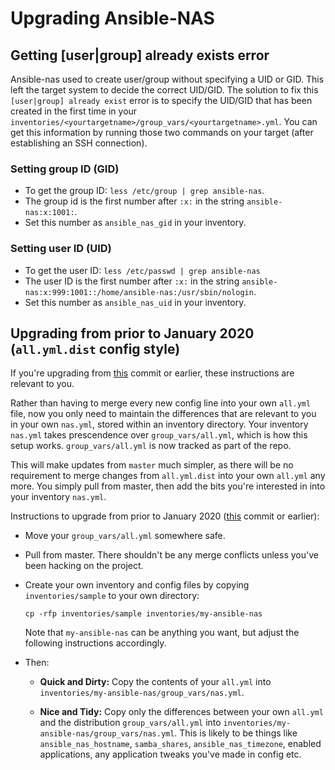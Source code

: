# Upgrading Ansible-NAS

## Getting [user|group] already exists error

Ansible-nas used to create user/group without specifying a UID or GID. This left the target system to decide the correct UID/GID. The solution to fix this `[user|group] already exist` error is to specify the UID/GID that has been created in the first time in your `inventories/<yourtargetname>/group_vars/<yourtargetname>.yml`. You can get this information by running those two commands on your target (after establishing an SSH connection).

### Setting group ID (GID)
- To get the group ID: `less /etc/group | grep ansible-nas`.
- The group id is the first number after `:x:` in the string `ansible-nas:x:1001:`.
- Set this number as `ansible_nas_gid` in your inventory.

### Setting user ID (UID)
- To get the user ID: `less /etc/passwd | grep ansible-nas`
- The user ID is the first number after `:x:` in the string `ansible-nas:x:999:1001::/home/ansible-nas:/usr/sbin/nologin`.
- Set this number as `ansible_nas_uid` in your inventory.

## Upgrading from prior to January 2020 (`all.yml.dist` config style)

If you're upgrading from [this](https://github.com/davestephens/ansible-nas/commit/52c7fef3aba08e30331931747c81fb7b3bfd359a) commit or earlier, these instructions are relevant to you.

Rather than having to merge every new config line into your own `all.yml` file, now you only need to maintain the differences that are relevant to you in your own `nas.yml`, stored within an inventory directory. Your inventory `nas.yml` takes prescendence over `group_vars/all.yml`, which is how this setup works. `group_vars/all.yml` is now tracked as part of the repo.

This will make updates from `master` much simpler, as there will be no requirement to merge changes from `all.yml.dist` into your own `all.yml` any more. You simply pull from master, then add the bits you're interested in into your inventory `nas.yml`.

Instructions to upgrade from prior to January 2020 ([this]([this](https://github.com/davestephens/ansible-nas/commit/52c7fef3aba08e30331931747c81fb7b3bfd359a)) commit or earlier):

- Move your `group_vars/all.yml` somewhere safe.

- Pull from master. There shouldn't be any merge conflicts unless you've been hacking on the project.

- Create your own inventory and config files by copying `inventories/sample` to your own directory:

    `cp -rfp inventories/sample inventories/my-ansible-nas`

    Note that `my-ansible-nas` can be anything you want, but adjust the following instructions accordingly.

- Then:

    - **Quick and Dirty:** Copy the contents of your `all.yml` into `inventories/my-ansible-nas/group_vars/nas.yml`.

    - **Nice and Tidy:** Copy only the differences between your own `all.yml` and the distribution `group_vars/all.yml` into `inventories/my-ansible-nas/group_vars/nas.yml`. This is likely to be things like `ansible_nas_hostname`, `samba_shares`, `ansible_nas_timezone`, enabled applications, any application tweaks you've made in config etc.

